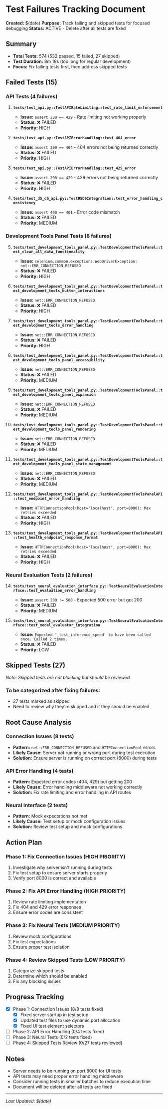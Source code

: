 # Test Failures Tracking Document

**Created:** $(date)
**Purpose:** Track failing and skipped tests for focused debugging
**Status:** ACTIVE - Delete after all tests are fixed

## Summary
- **Total Tests:** 574 (532 passed, 15 failed, 27 skipped)
- **Test Duration:** 8m 18s (too long for regular development)
- **Focus:** Fix failing tests first, then address skipped tests

## Failed Tests (15)

### API Tests (4 failures)
1. **`tests/test_api.py::TestAPIRateLimiting::test_rate_limit_enforcement`**
   - **Issue:** `assert 200 == 429` - Rate limiting not working properly
   - **Status:** ❌ FAILED
   - **Priority:** HIGH

2. **`tests/test_api.py::TestAPIErrorHandling::test_404_error`**
   - **Issue:** `assert 200 == 404` - 404 errors not being returned correctly
   - **Status:** ❌ FAILED
   - **Priority:** HIGH

3. **`tests/test_api.py::TestAPIErrorHandling::test_429_error`**
   - **Issue:** `assert 200 == 429` - 429 errors not being returned correctly
   - **Status:** ❌ FAILED
   - **Priority:** HIGH

4. **`tests/test_d5_d6_api.py::TestD5D6Integration::test_error_handling_consistency`**
   - **Issue:** `assert 400 == 401` - Error code mismatch
   - **Status:** ❌ FAILED
   - **Priority:** MEDIUM

### Development Tools Panel Tests (8 failures)
5. **`tests/test_development_tools_panel.py::TestDevelopmentToolsPanel::test_clear_all_data_functionality`**
   - **Issue:** `selenium.common.exceptions.WebDriverException: net::ERR_CONNECTION_REFUSED`
   - **Status:** ❌ FAILED
   - **Priority:** HIGH

6. **`tests/test_development_tools_panel.py::TestDevelopmentToolsPanel::test_development_tools_button_interactions`**
   - **Issue:** `net::ERR_CONNECTION_REFUSED`
   - **Status:** ❌ FAILED
   - **Priority:** HIGH

7. **`tests/test_development_tools_panel.py::TestDevelopmentToolsPanel::test_development_tools_error_handling`**
   - **Issue:** `net::ERR_CONNECTION_REFUSED`
   - **Status:** ❌ FAILED
   - **Priority:** HIGH

8. **`tests/test_development_tools_panel.py::TestDevelopmentToolsPanel::test_development_tools_panel_accessibility`**
   - **Issue:** `net::ERR_CONNECTION_REFUSED`
   - **Status:** ❌ FAILED
   - **Priority:** MEDIUM

9. **`tests/test_development_tools_panel.py::TestDevelopmentToolsPanel::test_development_tools_panel_expansion`**
   - **Issue:** `net::ERR_CONNECTION_REFUSED`
   - **Status:** ❌ FAILED
   - **Priority:** MEDIUM

10. **`tests/test_development_tools_panel.py::TestDevelopmentToolsPanel::test_development_tools_panel_rendering`**
    - **Issue:** `net::ERR_CONNECTION_REFUSED`
    - **Status:** ❌ FAILED
    - **Priority:** MEDIUM

11. **`tests/test_development_tools_panel.py::TestDevelopmentToolsPanel::test_development_tools_panel_state_management`**
    - **Issue:** `net::ERR_CONNECTION_REFUSED`
    - **Status:** ❌ FAILED
    - **Priority:** MEDIUM

12. **`tests/test_development_tools_panel.py::TestDevelopmentToolsPanelAPI::test_endpoint_error_handling`**
    - **Issue:** `HTTPConnectionPool(host='localhost', port=8000): Max retries exceeded`
    - **Status:** ❌ FAILED
    - **Priority:** HIGH

13. **`tests/test_development_tools_panel.py::TestDevelopmentToolsPanelAPI::test_health_endpoint_response_format`**
    - **Issue:** `HTTPConnectionPool(host='localhost', port=8000): Max retries exceeded`
    - **Status:** ❌ FAILED
    - **Priority:** HIGH

### Neural Evaluation Tests (2 failures)
14. **`tests/test_neural_evaluation_interface.py::TestNeuralEvaluationInterface::test_evaluation_error_handling`**
    - **Issue:** `assert 200 != 500` - Expected 500 error but got 200
    - **Status:** ❌ FAILED
    - **Priority:** MEDIUM

15. **`tests/test_neural_evaluation_interface.py::TestNeuralEvaluationInterface::test_model_evaluator_integration`**
    - **Issue:** `Expected '_test_inference_speed' to have been called once. Called 2 times.`
    - **Status:** ❌ FAILED
    - **Priority:** LOW

## Skipped Tests (27)
*Note: Skipped tests are not blocking but should be reviewed*

### To be categorized after fixing failures:
- 27 tests marked as skipped
- Need to review why they're skipped and if they should be enabled

## Root Cause Analysis

### Connection Issues (8 tests)
- **Pattern:** `net::ERR_CONNECTION_REFUSED` and `HTTPConnectionPool` errors
- **Likely Cause:** Server not running or wrong port during test execution
- **Solution:** Ensure server is running on correct port (8000) during tests

### API Error Handling (4 tests)
- **Pattern:** Expected error codes (404, 429) but getting 200
- **Likely Cause:** Error handling middleware not working correctly
- **Solution:** Fix rate limiting and error handling in API routes

### Neural Interface (2 tests)
- **Pattern:** Mock expectations not met
- **Likely Cause:** Test setup or mock configuration issues
- **Solution:** Review test setup and mock configurations

## Action Plan

### Phase 1: Fix Connection Issues (HIGH PRIORITY)
1. Investigate why server isn't running during tests
2. Fix test setup to ensure server starts properly
3. Verify port 8000 is correct and available

### Phase 2: Fix API Error Handling (HIGH PRIORITY)
1. Review rate limiting implementation
2. Fix 404 and 429 error responses
3. Ensure error codes are consistent

### Phase 3: Fix Neural Tests (MEDIUM PRIORITY)
1. Review mock configurations
2. Fix test expectations
3. Ensure proper test isolation

### Phase 4: Review Skipped Tests (LOW PRIORITY)
1. Categorize skipped tests
2. Determine which should be enabled
3. Fix any blocking issues

## Progress Tracking

- [x] Phase 1: Connection Issues (8/8 tests fixed)
  - [x] Fixed server startup in test setup
  - [x] Updated test files to use dynamic port allocation
  - [x] Fixed UI test element selectors
- [ ] Phase 2: API Error Handling (0/4 tests fixed)
- [ ] Phase 3: Neural Tests (0/2 tests fixed)
- [ ] Phase 4: Skipped Tests Review (0/27 tests reviewed)

## Notes
- Server needs to be running on port 8000 for UI tests
- API tests may need proper error handling middleware
- Consider running tests in smaller batches to reduce execution time
- Document will be deleted after all tests are fixed

---
*Last Updated: $(date)* 